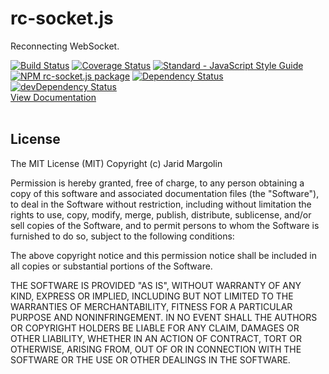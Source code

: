 <h1>rc-socket.js</h1>
<div>
  <p>Reconnecting WebSocket.</p>
  <div>
  <a href="https://travis-ci.org/jaridmargolin/rc-socket.js"><img src="https://travis-ci.org/jaridmargolin/rc-socket.js.svg?branch=master" alt="Build Status"></a>
  <a href="https://coveralls.io/github/jaridmargolin/rc-socket.js?branch=master"><img src="https://coveralls.io/repos/github/jaridmargolin/rc-socket.js/badge.svg?branch=master" alt="Coverage Status"></a>
  <a href="http://standardjs.com/"><img src="https://img.shields.io/badge/code%20style-standard-brightgreen.svg" alt="Standard - JavaScript Style Guide"></a>
  </div>
  <div>
  <a href="https://npmjs.org/package/rc-socket.js"><img src="https://img.shields.io/npm/v/rc-socket.js.svg" alt="NPM rc-socket.js package"></a>
  <a href="https://david-dm.org/jaridmargolin/rc-socket.js"><img src="https://david-dm.org/jaridmargolin/rc-socket.js.svg" alt="Dependency Status"></a>
  <a href="https://david-dm.org/jaridmargolin/rc-socket.js#info=devDependencies"><img src="https://david-dm.org/jaridmargolin/rc-socket.js/dev-status.svg" alt="devDependency Status"></a>
  </div>
  <a href="http://jaridmargolin.github.io/rc-socket.js">View Documentation</a>
</div>
<br>


## License

The MIT License (MIT) Copyright (c) Jarid Margolin

Permission is hereby granted, free of charge, to any person obtaining a copy of this software and associated documentation files (the "Software"), to deal in the Software without restriction, including without limitation the rights to use, copy, modify, merge, publish, distribute, sublicense, and/or sell copies of the Software, and to permit persons to whom the Software is furnished to do so, subject to the following conditions:

The above copyright notice and this permission notice shall be included in all copies or substantial portions of the Software.

THE SOFTWARE IS PROVIDED "AS IS", WITHOUT WARRANTY OF ANY KIND, EXPRESS OR IMPLIED, INCLUDING BUT NOT LIMITED TO THE WARRANTIES OF MERCHANTABILITY, FITNESS FOR A PARTICULAR PURPOSE AND NONINFRINGEMENT. IN NO EVENT SHALL THE AUTHORS OR COPYRIGHT HOLDERS BE LIABLE FOR ANY CLAIM, DAMAGES OR OTHER LIABILITY, WHETHER IN AN ACTION OF CONTRACT, TORT OR OTHERWISE, ARISING FROM, OUT OF OR IN CONNECTION WITH THE SOFTWARE OR THE USE OR OTHER DEALINGS IN THE SOFTWARE.
